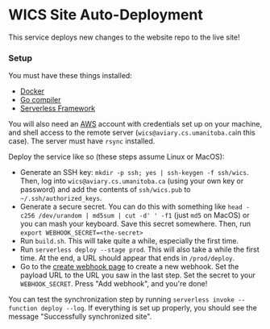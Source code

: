 # WICS Site Auto-Deployment

This service deploys new changes to the website repo to the live site!

### Setup

You must have these things installed:

- [Docker](https://docker.com)
- [Go compiler](https://golang.org)
- [Serverless Framework](https://serverless.com/framework)

You will also need an [AWS](https://aws.amazon.com) account with credentials set up on your machine, and shell access to the remote server (`wics@aviary.cs.umanitoba.ca`in this case).
The server must have `rsync` installed.

Deploy the service like so (these steps assume Linux or MacOS):

- Generate an SSH key: `mkdir -p ssh; yes | ssh-keygen -f ssh/wics`.
  Then, log into `wics@aviary.cs.umanitoba.ca` (using your own key or password) and add the contents of `ssh/wics.pub` to `~/.ssh/authorized_keys`.
- Generate a secure secret.
  You can do this with something like `head -c256 /dev/urandom | md5sum | cut -d' ' -f1` (just `md5` on MacOS) or you can mash your keyboard.
  Save this secret somewhere.
  Then, run `export WEBHOOK_SECRET=<the-secret>`
- Run `build.sh`.
  This will take quite a while, especially the first time.
- Run `serverless deploy --stage prod`.
  This will also take a while the first time.
  At the end, a URL should appear that ends in `/prod/deploy`.
- Go to the [create webhook page](https://github.com/umwics/wics-site/settings/hooks/new) to create a new webhook.
  Set the payload URL to the URL you saw in the last step.
  Set the secret to your `WEBHOOK_SECRET`.
  Press "Add webhook", and you're done!

You can test the synchronization step by running `serverless invoke --function deploy --log`.
If everything is set up properly, you should see the message "Successfully synchronized site".
